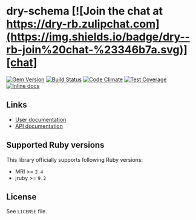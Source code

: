 [gem]: https://rubygems.org/gems/dry-schema
[travis]: https://travis-ci.com/dry-rb/dry-schema
[codeclimate]: https://codeclimate.com/github/dry-rb/dry-schema
[chat]: https://dry-rb.zulipchat.com
[inchpages]: http://inch-ci.org/github/dry-rb/dry-schema

# dry-schema [![Join the chat at https://dry-rb.zulipchat.com](https://img.shields.io/badge/dry--rb-join%20chat-%23346b7a.svg)][chat]

[![Gem Version](https://badge.fury.io/rb/dry-schema.svg)][gem]
[![Build Status](https://travis-ci.com/dry-rb/dry-schema.svg?branch=master)][travis]
[![Code Climate](https://codeclimate.com/github/dry-rb/dry-schema/badges/gpa.svg)][codeclimate]
[![Test Coverage](https://codeclimate.com/github/dry-rb/dry-schema/badges/coverage.svg)][codeclimate]
[![Inline docs](http://inch-ci.org/github/dry-rb/dry-schema.svg?branch=master)][inchpages]

## Links

* [User documentation](http://dry-rb.org/gems/dry-schema)
* [API documentation](http://rubydoc.info/gems/dry-schema)

## Supported Ruby versions

This library officially supports following Ruby versions:

* MRI >= `2.4`
* jruby >= `9.2`

## License

See `LICENSE` file.
